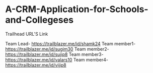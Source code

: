 # A-CRM-Application-for-Schools-and-Collegeses

Trailhead URL'S Link 

Team Lead-    https://trailblazer.me/id/shamk24
Team member1- https://trailblazer.me/id/sugim30
Team member2- https://trailblazer.me/id/sujip8
Team member3- https://trailblazer.me/id/valars10
Team member4- https://trailblazer.me/id/vijip8

